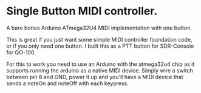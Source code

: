 # Single Button MIDI controller.
A bare bones Arduino ATmega32U4 MIDI implementation with one button.

This is great if you just want some simple MIDI controller foundation
code, or if you only need one button. I built this as a PTT button 
for SDR-Console for QO-100.

For this to work you need to use an Arduino with the atmega32u4 chip
as it supports running the arduino as a native MIDI device.
Simply wire a switch between pin 8 and GND, power it up and you'll
have a MIDI device that sends a noteOn and noteOff with each keypress.
